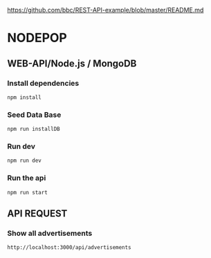 https://github.com/bbc/REST-API-example/blob/master/README.md

# NODEPOP

## WEB-API/Node.js / MongoDB

### Install dependencies

```
npm install
```

### Seed Data Base

```
npm run installDB
```

### Run dev

```
npm run dev
```

### Run the api

```
npm run start
```

## API REQUEST

### Show all advertisements

```
http://localhost:3000/api/advertisements
```
